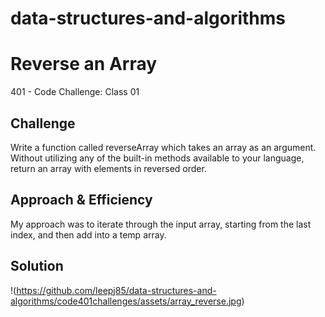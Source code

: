 # data-structures-and-algorithms

# Reverse an Array
401 - Code Challenge: Class 01

## Challenge
Write a function called reverseArray which takes an array as an argument. Without utilizing any of the built-in methods available to your language, return an array with elements in reversed order.

## Approach & Efficiency
My approach was to iterate through the input array, starting from the last index, and then add into a temp array.

## Solution
!(https://github.com/leepj85/data-structures-and-algorithms/code401challenges/assets/array_reverse.jpg)